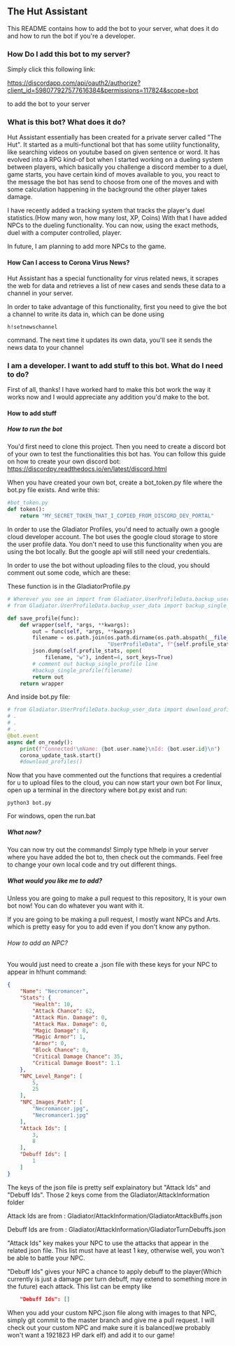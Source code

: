 ## The Hut Assistant

This README contains how to add the bot to your server, what does it do and how to run the bot if you're a developer.


### How Do I add this bot to my server?

Simply click this following link:

https://discordapp.com/api/oauth2/authorize?client_id=598077927577616384&permissions=117824&scope=bot

to add the bot to your server

### What is this bot? What does it do?

Hut Assistant essentially has been created for a private server called "The Hut". It started as a multi-functional bot
that has some utility functionality, like searching videos on youtube based on given sentence or word. 
It has evolved into a RPG kind-of bot when I started working on a dueling system between players, which basically you challenge a discord member
to a duel, game starts, you have certain kind of moves available to you, you react to the message the bot has send to choose
from one of the moves and with some calculation happening in the background the other player takes damage.

I have recently added a tracking system that tracks the player's duel statistics.(How many won, how many lost, XP, Coins)
With that I have added NPCs to the dueling functionality. You can now, using the exact methods, duel with a computer controlled, player.

In future, I am planning to add more NPCs to the game.

#### How Can I access to Corona Virus News?

Hut Assistant has a special functionality for virus related news, it scrapes the web for data and retrieves a list of new
cases and sends these data to a channel in your server.

In order to take advantage of this functionality, first you need to give the bot a channel to write its data in, which can be done using

```
h!setnewschannel
```

command. The next time it updates its own data, you'll see it sends the news data to your channel

### I am a developer. I want to add stuff to this bot. What do I need to do?

First of all, thanks! I have worked hard to make this bot work the way it works now and I would appreciate any addition you'd make to the bot. 

#### How to add stuff

##### How to run the bot
You'd first need to clone this project. 
Then you need to create a discord bot of your own to test the functionalities this bot has. 
You can follow this guide on how to create your own discord bot:
https://discordpy.readthedocs.io/en/latest/discord.html

When you have created your own bot, create a bot_token.py file where the bot.py file exists. And write this:
```python
#bot_token.py
def token():
    return "MY_SECRET_TOKEN_THAT_I_COPIED_FROM_DISCORD_DEV_PORTAL"
```

In order to use the Gladiator Profiles, you'd need to actually own a google cloud developer account. 
The bot uses the google cloud storage to store the user profile data. 
You don't need to use this functionality when you are using the bot locally. 
But the google api will still need your credentials. 

In order to use the bot without uploading files to the cloud, you should comment out some code, which are these:

These function is in the GladiatorProfile.py

```python
# Wherever you see an import from Gladiator.UserProfileData.backup_user_data, comment out the line. Currently
# from Gladiator.UserProfileData.backup_user_data import backup_single_profile
```

```python
def save_profile(func):
    def wrapper(self, *args, **kwargs):
        out = func(self, *args, **kwargs)
        filename = os.path.join(os.path.dirname(os.path.abspath(__file__)),
                                "UserProfileData", f"{self.profile_stats['Id']}.json")
        json.dump(self.profile_stats, open(
            filename, "w"), indent=4, sort_keys=True)
        # comment out backup_single_profile line
        #backup_single_profile(filename)
        return out
    return wrapper
```
And inside bot.py file:

```python
# from Gladiator.UserProfileData.backup_user_data import download_profiles
# .
# .
# .
@bot.event
async def on_ready():
    print(f"Connected!\nName: {bot.user.name}\nId: {bot.user.id}\n")
    corona_update_task.start()
    #download_profiles()
```
Now that you have commented out the functions that requires a credential for u to upload files to the cloud, you can now start your own bot 
For linux, open up a terminal in the directory where bot.py exist and run:
```
python3 bot.py
```
For windows, open the run.bat

##### What now?

You can now try out the commands! Simply type h!help in your server where you have added the bot to, then check out the commands. 
Feel free to change your own local code and try out different things.

##### What would you like me to add?

Unless you are going to make a pull request to this repository, It is your own bot now! You can do whatever you want with it.

If you are going to be making a pull request, I mostly want NPCs and Arts. which is pretty easy for you to add even if you don't know any python.

###### How to add an NPC?
You would just need to create a .json file with these keys for your NPC to appear in h!hunt command: 

```json
{
    "Name": "Necromancer",
    "Stats": {
        "Health": 10,
        "Attack Chance": 62,
        "Attack Min. Damage": 0,
        "Attack Max. Damage": 0,
        "Magic Damage": 8,
        "Magic Armor": 1,
        "Armor": 0,
        "Block Chance": 0,
        "Critical Damage Chance": 35,
        "Critical Damage Boost": 1.1
    },
    "NPC_Level_Range": [
        5,
        25
    ],
    "NPC_Images_Path": [
        "Necromancer.jpg",
        "Necromancer1.jpg"
    ],
    "Attack Ids": [
        3,
        8
    ],
    "Debuff Ids": [
        1
    ]
}
```

The keys of the json file is pretty self explainatory but "Attack Ids" and "Debuff Ids". 
Those 2 keys come from the Gladiator/AttackInformation folder

Attack Ids are from : Gladiator/AttackInformation/GladiatorAttackBuffs.json

Debuff Ids are from : Gladiator/AttackInformation/GladiatorTurnDebuffs.json


"Attack Ids" key makes your NPC to use the attacks that appear in the related json file. 
This list must have at least 1 key, otherwise well, you won't be able to battle your NPC. 

"Debuff Ids" gives your NPC a chance to apply debuff to the player(Which currently is just a damage per turn debuff, may extend to something more in the future) each attack.
This list can be empty like 
```json
    "Debuff Ids": []
```

When you add your custom NPC.json file along with images to that NPC, simply git commit to the master branch and give me a pull request. I will check out your custom NPC and make sure it is balanced(we probably won't want a 1921823 HP dark elf) and add it to our game!
